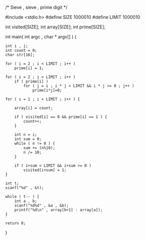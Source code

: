 /*
	Sieve , sieve , prime
	digit
*/

#include <stdio.h>
#define SIZE 1000010
#define LIMIT 1000010

int visited[SIZE];
int array[SIZE];
int prime[SIZE];

int main( int argc , char * argv[] ) {

	int i , j;
	int count = 0;
	char str[16];

	for ( i = 2 ; i < LIMIT ; i++ )
		prime[i] = 1;

	for ( i = 2 ; i < LIMIT ; i++ )
		if ( prime[i] )
			for ( j = i ; i * j < LIMIT && i * j >= 0 ; j++ )
				prime[i*j]=0;

	for ( i = 1 ; i < LIMIT ; i++ ) {

		array[i] = count;

		if ( visited[i] == 0 && prime[i] == 1 ) {
			count++;
		}

		int n = i;
		int sum = 0;
		while ( n != 0 ) {
			sum += (n%10);
			n /= 10;
		}

		if ( i+sum < LIMIT && i+sum >= 0 )
			visited[i+sum] = 1;
	}

	int t;
	scanf("%d" , &t);

	while ( t-- ) {
		int a , b;
		scanf("%d%d" , &a , &b);
		printf("%d\n" , array[b+1] - array[a]);
	}

	return 0;
}
